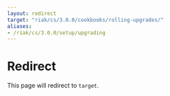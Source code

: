 ```yaml
---
layout: redirect
target: "riak/cs/3.0.0/cookbooks/rolling-upgrades/"
aliases:
- /riak/cs/3.0.0/setup/upgrading
---
```


# Redirect

This page will redirect to `target`.
